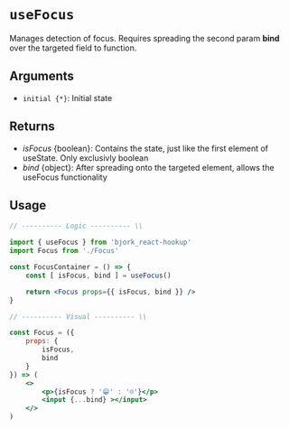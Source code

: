 # `useFocus`
Manages detection of focus. Requires spreading the second param __bind__ over the targeted field to function.

## Arguments
- `initial {*}`: Initial state

## Returns
* _isFocus_ {boolean}: Contains the state, just like the first element of useState. Only exclusivly boolean
* _bind_ {object}: After spreading onto the targeted element, allows the useFocus functionality

## Usage
```jsx
// ---------- Logic ---------- \\

import { useFocus } from 'bjork_react-hookup'
import Focus from './Focus'

const FocusContainer = () => {
	const [ isFocus, bind ] = useFocus()

	return <Focus props={{ isFocus, bind }} />
}

// ---------- Visual ---------- \\

const Focus = ({ 
	props: { 
		isFocus, 
		bind 
	}
}) => (
	<>
		<p>{isFocus ? '😁' : '☹️'}</p>
		<input {...bind} ></input>
	</>
)
```
